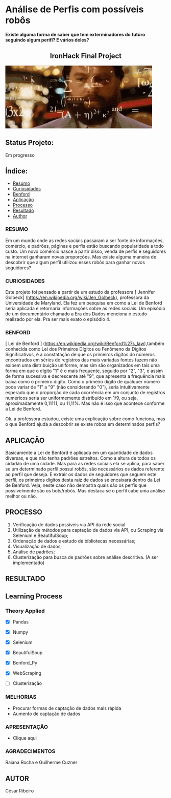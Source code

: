 # Análise de Perfis com possíveis robôs
**Existe alguma forma de saber que tem exterminadores do futuro seguindo algum perifl? E vários deles?**
<h2 align="center">IronHack Final Project</h2>

![](math.gif)

## Status Projeto:
Em progresso

## Índice:
- [Resumo](#Resumo)
- [Curiosidades](#Curiosidades)
- [Benford](#Benford)
- [Aplicação](#Aplicação)
- [Processo](#Processo)
- [Resultado](#Resultado)
- [Author](#Author)


### RESUMO

Em um mundo onde as redes sociais passaram a ser fonte de informações, comércio, e padrões, páginas e perfis estão buscando popularidade a todo custo.
Um novo comércio nasce a partir disso, venda de perfis e seguidores na internet ganharam novas proporções.
Mas existe alguma maneira de descobrir que algum perfil utilizou esses robôs para ganhar novos seguidores?

### CURIOSIDADES 

Este projeto foi pensado a partir de um estudo da professora [ Jennifer Golbeck] (https://en.wikipedia.org/wiki/Jen_Golbeck), professora da Universidade de Maryland.
Ela fez um pesquisa em como a Lei de Benford seria aplicada e retornaria informações sobre as redes sociais.
Um episódio de um documentário chamado a Era dos Dados menciona o estudo realizado por ela. Pra ser mais exato o episódio 4.

### BENFORD

[ Lei de Benford ] (https://en.wikipedia.org/wiki/Benford%27s_law),também conhecida como Lei dos Primeiros Dígitos ou Fenômeno da
Dígitos Significativos, é a constatação de que os primeiros dígitos do números encontrados em séries de registros das mais variadas fontes fazem
não exibem uma distribuição uniforme, mas sim são organizados em tais uma forma em que o dígito "1" é o mais frequente, seguido por "2",
"3", e assim de forma sucessiva e decrescente até "9", que apresenta a frequência mais baixa como o primeiro dígito.
Como o primeiro dígito de qualquer número pode variar de "1" a "9" (não considerando "0"), seria intuitivamente esperado que o
proporção de cada ocorrência em um conjunto de registros numéricos seria ser uniformemente distribuído em 1/9, ou seja, aproximadamente 0,11111,
ou 11,11%. Mas não é isso que acontece conforme a Lei de Benford.

Ok, a professora estudou, existe uma explicação sobre como funciona, mas o que Benford ajuda a descobrir se existe robos em determinados perfis?


## APLICAÇÃO

Basicamente a Lei de Benford é aplicada em um quantidade de dados diversas, e que não tenha padrões estreitos. Como a altura de todos os cidadão de uma cidade.
Mas para as redes sociais ela se aplica, para saber se um determinado perfil possui robôs, são necessários os dados referente ao perfil que deseja.
E extrair os dados de seguidores que seguem este perfil, os primeiros dígitos desta raiz de dados se encaixará dentro da Lei de Benford.
Veja, neste caso não demostra quais são os perfis que possivelmente são os bots/robôs. Mas destaca se o perfil cabe uma análise melhor ou não.

## PROCESSO
1. Verificação de dados possíveis via API da rede social
2. Utilização de métodos para captação de dados via API, ou Scraping via Selenium e BeautifulSoup;
3. Ordenação de dados e estudo de bibliotecas necessárias;
4. Visualização de dados;
5. Análise de padrões;
6. Clusterização para busca de padrões sobre análise descritiva. (A ser implementado)


## RESULTADO

## Learning Process
### Theory Applied
- [x] Pandas <br>
- [x] Numpy<br>
- [x] Selenium<br>
- [x] BeautifulSoup<br>
- [x] Benford_Py<br>
- [x] WebScraping <br>
- [ ] Clusterização<br>


### MELHORIAS
- Procurar formas de captação de dados mais rápida
- Aumento de captação de dados

### APRESENTAÇÃO
- <a hreh='https://drive.google.com/file/d/1q8-2ZN7VcGTz1j6knSK-woAD2H-UqMf2/view?usp=sharing'> Clique aqui </a>

### AGRADECIMENTOS

Raiana Rocha e Guilherme Cuzner

## AUTOR
César Ribeiro
